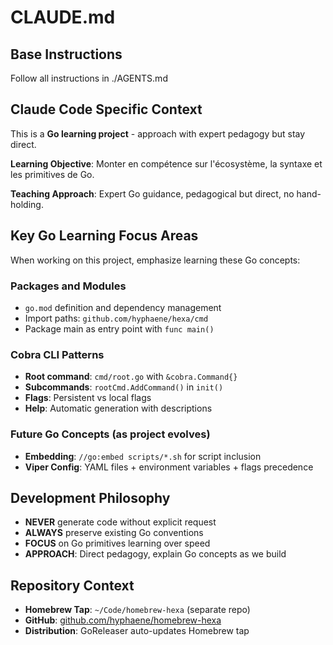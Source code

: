 # CLAUDE.md

## Base Instructions

Follow all instructions in ./AGENTS.md

## Claude Code Specific Context

This is a **Go learning project** - approach with expert pedagogy but stay direct.

**Learning Objective**: Monter en compétence sur l'écosystème, la syntaxe et les primitives de Go.

**Teaching Approach**: Expert Go guidance, pedagogical but direct, no hand-holding.

## Key Go Learning Focus Areas

When working on this project, emphasize learning these Go concepts:

### Packages and Modules
- `go.mod` definition and dependency management
- Import paths: `github.com/hyphaene/hexa/cmd`
- Package main as entry point with `func main()`

### Cobra CLI Patterns
- **Root command**: `cmd/root.go` with `&cobra.Command{}`
- **Subcommands**: `rootCmd.AddCommand()` in `init()`
- **Flags**: Persistent vs local flags
- **Help**: Automatic generation with descriptions

### Future Go Concepts (as project evolves)
- **Embedding**: `//go:embed scripts/*.sh` for script inclusion
- **Viper Config**: YAML files + environment variables + flags precedence

## Development Philosophy

- **NEVER** generate code without explicit request
- **ALWAYS** preserve existing Go conventions
- **FOCUS** on Go primitives learning over speed
- **APPROACH**: Direct pedagogy, explain Go concepts as we build

## Repository Context

- **Homebrew Tap**: `~/Code/homebrew-hexa` (separate repo)
- **GitHub**: [github.com/hyphaene/homebrew-hexa](https://github.com/hyphaene/homebrew-hexa)
- **Distribution**: GoReleaser auto-updates Homebrew tap
